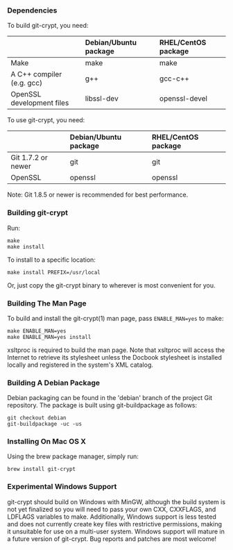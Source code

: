 ### Dependencies

To build git-crypt, you need:

|                           | Debian/Ubuntu package | RHEL/CentOS package    |
|:--------------------------|:----------------------|:-----------------------|
|Make                       | make                  | make                   |
|A C++ compiler (e.g. gcc)  | g++                   | gcc-c++                |
|OpenSSL development files  | libssl-dev            | openssl-devel          |


To use git-crypt, you need:

|                           | Debian/Ubuntu package | RHEL/CentOS package    |
|:--------------------------|:----------------------|:-----------------------|
|Git 1.7.2 or newer         | git                   | git                    |
|OpenSSL                    | openssl               | openssl                |

Note: Git 1.8.5 or newer is recommended for best performance.


### Building git-crypt

Run:

    make
    make install

To install to a specific location:

    make install PREFIX=/usr/local

Or, just copy the git-crypt binary to wherever is most convenient for you.


### Building The Man Page

To build and install the git-crypt(1) man page, pass `ENABLE_MAN=yes` to make:

    make ENABLE_MAN=yes
    make ENABLE_MAN=yes install

xsltproc is required to build the man page.  Note that xsltproc will access
the Internet to retrieve its stylesheet unless the Docbook stylesheet is
installed locally and registered in the system's XML catalog.


### Building A Debian Package

Debian packaging can be found in the 'debian' branch of the project Git
repository.  The package is built using git-buildpackage as follows:

    git checkout debian
    git-buildpackage -uc -us


### Installing On Mac OS X

Using the brew package manager, simply run:

    brew install git-crypt

### Experimental Windows Support

git-crypt should build on Windows with MinGW, although the build system
is not yet finalized so you will need to pass your own CXX, CXXFLAGS, and
LDFLAGS variables to make.  Additionally, Windows support is less tested
and does not currently create key files with restrictive permissions,
making it unsuitable for use on a multi-user system.  Windows support
will mature in a future version of git-crypt.  Bug reports and patches
are most welcome!
